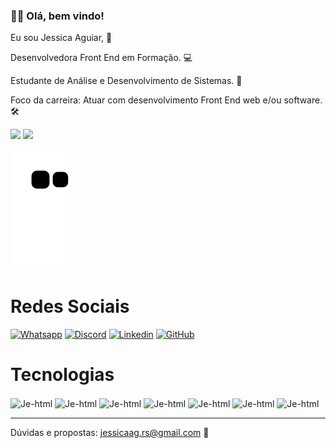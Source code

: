 ### 👧🏾 Olá, bem vindo!

Eu sou Jessica Aguiar, 🤩

Desenvolvedora Front End em Formação. 💻

Estudante de Análise e Desenvolvimento de Sistemas. 📗

Foco da carreira: Atuar com desenvolvimento Front End web e/ou software. 🛠️

<div>
  
   <img height="180em" src="https://github-readme-stats.vercel.app/api?username=jessicaagrs&show_icons=true&theme=synthwave"/>
   <img height="180em" src="https://github-readme-stats.vercel.app/api/top-langs/?username=jessicaagrs&layout=compact&theme=synthwave"/>
   <p dir="auto"><a target="_blank" rel="noopener noreferrer" href="https://github.com/jessicaagrs/jessicaagrs/blob/output/github-contribution-grid-snake.svg"><img      src="https://github.com/rafaballerini/rafaballerini/raw/output/github-contribution-grid-snake.svg" alt="Snake animation" style="max-width: 100%;"></a></p>
  
  </div>
  
  # Redes Sociais
  
  [![Whatsapp](https://img.shields.io/badge/WhatsApp-25D366?style=for-the-badge&logo=whatsapp&logoColor=white)](https://api.whatsapp.com/send?phone=555194252048)
  [![Discord](https://img.shields.io/badge/Discord-7289DA?style=for-the-badge&logo=discord&logoColor=white)](https://discord.com/channels/@JessicaAguiar#1868)
  [![Linkedin](https://img.shields.io/badge/LinkedIn-0077B5?style=for-the-badge&logo=linkedin&logoColor=white)](https://www.linkedin.com/in/jessicaag-rs/)
  [![GitHub](https://img.shields.io/badge/GitHub-100000?style=for-the-badge&logo=github&logoColor=white)](https://github.com/jessicaagrs)
  
  # Tecnologias
  
  <div>
  
  <img align="center" alt="Je-html" height="100" width="70" src="https://cdn.jsdelivr.net/gh/devicons/devicon/icons/html5/html5-original-wordmark.svg"/>
  <img align="center" alt="Je-html" height="100" width="70" src="https://cdn.jsdelivr.net/gh/devicons/devicon/icons/css3/css3-original-wordmark.svg"/>
  <img align="center" alt="Je-html" height="100" width="70" src="https://cdn.jsdelivr.net/gh/devicons/devicon/icons/javascript/javascript-original.svg"/>
  <img align="center" alt="Je-html" height="100" width="70" src="https://cdn.jsdelivr.net/gh/devicons/devicon/icons/github/github-original-wordmark.svg"/>
  <img align="center" alt="Je-html" height="100" width="70" src="https://cdn.jsdelivr.net/gh/devicons/devicon/icons/vscode/vscode-original-wordmark.svg"/>
  <img align="center" alt="Je-html" height="100" width="70" src="https://cdn.jsdelivr.net/gh/devicons/devicon/icons/react/react-original-wordmark.svg"/>
  <img align="center" alt="Je-html" height="100" width="70" src="https://cdn.jsdelivr.net/gh/devicons/devicon/icons/angularjs/angularjs-plain.svg"/>
  
 
  </div>
  
 ----------------------------------------------------
  Dúvidas e propostas: jessicaag.rs@gmail.com 📧

 
